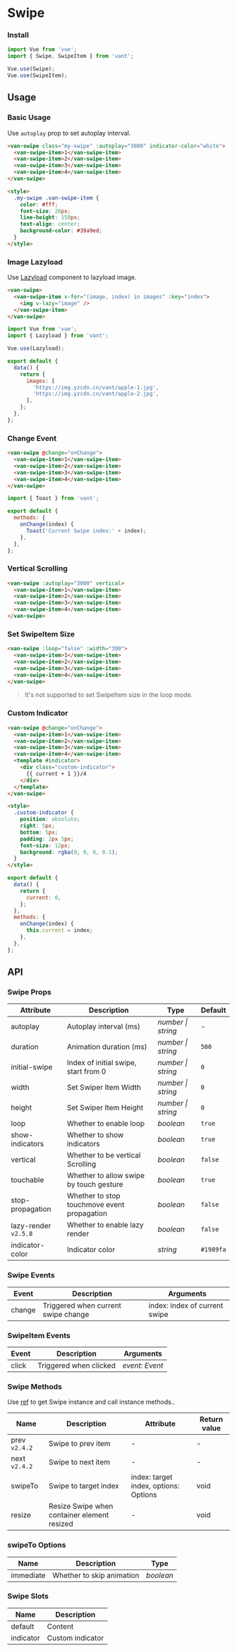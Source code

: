 # Swipe

### Install

```js
import Vue from 'vue';
import { Swipe, SwipeItem } from 'vant';

Vue.use(Swipe);
Vue.use(SwipeItem);
```

## Usage

### Basic Usage

Use `autoplay` prop to set autoplay interval.

```html
<van-swipe class="my-swipe" :autoplay="3000" indicator-color="white">
  <van-swipe-item>1</van-swipe-item>
  <van-swipe-item>2</van-swipe-item>
  <van-swipe-item>3</van-swipe-item>
  <van-swipe-item>4</van-swipe-item>
</van-swipe>

<style>
  .my-swipe .van-swipe-item {
    color: #fff;
    font-size: 20px;
    line-height: 150px;
    text-align: center;
    background-color: #39a9ed;
  }
</style>
```

### Image Lazyload

Use [Lazyload](#/en-US/lazyload) component to lazyload image.

```html
<van-swipe>
  <van-swipe-item v-for="(image, index) in images" :key="index">
    <img v-lazy="image" />
  </van-swipe-item>
</van-swipe>
```

```js
import Vue from 'vue';
import { Lazyload } from 'vant';

Vue.use(Lazyload);

export default {
  data() {
    return {
      images: [
        'https://img.yzcdn.cn/vant/apple-1.jpg',
        'https://img.yzcdn.cn/vant/apple-2.jpg',
      ],
    };
  },
};
```

### Change Event

```html
<van-swipe @change="onChange">
  <van-swipe-item>1</van-swipe-item>
  <van-swipe-item>2</van-swipe-item>
  <van-swipe-item>3</van-swipe-item>
  <van-swipe-item>4</van-swipe-item>
</van-swipe>
```

```js
import { Toast } from 'vant';

export default {
  methods: {
    onChange(index) {
      Toast('Current Swipe index:' + index);
    },
  },
};
```

### Vertical Scrolling

```html
<van-swipe :autoplay="3000" vertical>
  <van-swipe-item>1</van-swipe-item>
  <van-swipe-item>2</van-swipe-item>
  <van-swipe-item>3</van-swipe-item>
  <van-swipe-item>4</van-swipe-item>
</van-swipe>
```

### Set SwipeItem Size

```html
<van-swipe :loop="false" :width="300">
  <van-swipe-item>1</van-swipe-item>
  <van-swipe-item>2</van-swipe-item>
  <van-swipe-item>3</van-swipe-item>
  <van-swipe-item>4</van-swipe-item>
</van-swipe>
```

> It's not supported to set SwipeItem size in the loop mode.

### Custom Indicator

```html
<van-swipe @change="onChange">
  <van-swipe-item>1</van-swipe-item>
  <van-swipe-item>2</van-swipe-item>
  <van-swipe-item>3</van-swipe-item>
  <van-swipe-item>4</van-swipe-item>
  <template #indicator>
    <div class="custom-indicator">
      {{ current + 1 }}/4
    </div>
  </template>
</van-swipe>

<style>
  .custom-indicator {
    position: absolute;
    right: 5px;
    bottom: 5px;
    padding: 2px 5px;
    font-size: 12px;
    background: rgba(0, 0, 0, 0.1);
  }
</style>
```

```js
export default {
  data() {
    return {
      current: 0,
    };
  },
  methods: {
    onChange(index) {
      this.current = index;
    },
  },
};
```

## API

### Swipe Props

| Attribute | Description | Type | Default |
| --- | --- | --- | --- |
| autoplay | Autoplay interval (ms) | _number \| string_ | - |
| duration | Animation duration (ms) | _number \| string_ | `500` |
| initial-swipe | Index of initial swipe, start from 0 | _number \| string_ | `0` |
| width | Set Swiper Item Width | _number \| string_ | `0` |
| height | Set Swiper Item Height | _number \| string_ | `0` |
| loop | Whether to enable loop | _boolean_ | `true` |
| show-indicators | Whether to show indicators | _boolean_ | `true` |
| vertical | Whether to be vertical Scrolling | _boolean_ | `false` |
| touchable | Whether to allow swipe by touch gesture | _boolean_ | `true` |
| stop-propagation | Whether to stop touchmove event propagation | _boolean_ | `false` |
| lazy-render `v2.5.8` | Whether to enable lazy render | _boolean_ | `false` |
| indicator-color | Indicator color | _string_ | `#1989fa` |

### Swipe Events

| Event  | Description                         | Arguments                     |
| ------ | ----------------------------------- | ----------------------------- |
| change | Triggered when current swipe change | index: index of current swipe |

### SwipeItem Events

| Event | Description            | Arguments      |
| ----- | ---------------------- | -------------- |
| click | Triggered when clicked | _event: Event_ |

### Swipe Methods

Use [ref](https://vuejs.org/v2/api/#ref) to get Swipe instance and call instance methods..

| Name | Description | Attribute | Return value |
| --- | --- | --- | --- |
| prev `v2.4.2` | Swipe to prev item | - | - |
| next `v2.4.2` | Swipe to next item | - | - |
| swipeTo | Swipe to target index | index: target index, options: Options | void |
| resize | Resize Swipe when container element resized | - | void |

### swipeTo Options

| Name      | Description               | Type      |
| --------- | ------------------------- | --------- |
| immediate | Whether to skip animation | _boolean_ |

### Swipe Slots

| Name      | Description      |
| --------- | ---------------- |
| default   | Content          |
| indicator | Custom indicator |

